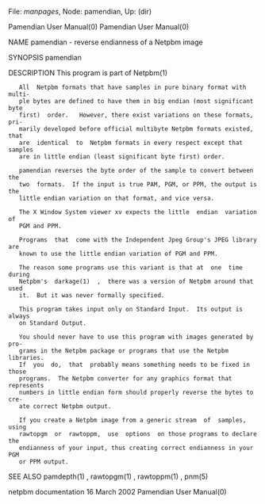 File: *manpages*,  Node: pamendian,  Up: (dir)

Pamendian User Manual(0)                              Pamendian User Manual(0)



NAME
       pamendian - reverse endianness of a Netpbm image


SYNOPSIS
       pamendian


DESCRIPTION
       This program is part of Netpbm(1)

       All  Netpbm formats that have samples in pure binary format with multi-
       ple bytes are defined to have them in big endian (most significant byte
       first)  order.   However, there exist variations on these formats, pri-
       marily developed before official multibyte Netpbm formats existed, that
       are  identical  to  Netpbm formats in every respect except that samples
       are in little endian (least significant byte first) order.

       pamendian reverses the byte order of the sample to convert between  the
       two  formats.  If the input is true PAM, PGM, or PPM, the output is the
       little endian variation on that format, and vice versa.

       The X Window System viewer xv expects the little  endian  variation  of
       PGM and PPM.

       Programs  that  come with the Independent Jpeg Group's JPEG library are
       known to use the little endian variation of PGM and PPM.

       The reason some programs use this variant is that at  one  time  during
       Netpbm's  darkage(1)  ,  there was a version of Netpbm around that used
       it.  But it was never formally specified.

       This program takes input only on Standard Input.  Its output is  always
       on Standard Output.

       You should never have to use this program with images generated by pro-
       grams in the Netpbm package or programs that use the Netpbm  libraries.
       If  you  do,  that  probably means something needs to be fixed in those
       programs.  The Netpbm converter for any graphics format that represents
       numbers in little endian form should properly reverse the bytes to cre-
       ate correct Netpbm output.

       If you create a Netpbm image from a generic stream  of  samples,  using
       rawtopgm  or  rawtoppm,  use  options  on those programs to declare the
       endianness of your input, thus creating correct endianness in your  PGM
       or PPM output.


SEE ALSO
       pamdepth(1) , rawtopgm(1) , rawtoppm(1) , pnm(5)



netpbm documentation             16 March 2002        Pamendian User Manual(0)
